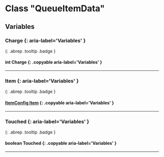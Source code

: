 # Class "QueueItemData"
## Variables
### Charge {: aria-label='Variables' }
[ ](#){: .abrep .tooltip .badge }
#### int Charge {: .copyable aria-label='Variables' }

___ 
### Item {: aria-label='Variables' }
[ ](#){: .abrep .tooltip .badge }
#### [ItemConfig Item](../ItemConfig_Item) {: .copyable aria-label='Variables' }

___ 
### Touched {: aria-label='Variables' }
[ ](#){: .abrep .tooltip .badge }
#### boolean Touched {: .copyable aria-label='Variables' }

___ 
